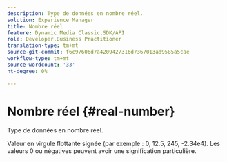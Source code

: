```yaml
---
description: Type de données en nombre réel.
solution: Experience Manager
title: Nombre réel
feature: Dynamic Media Classic,SDK/API
role: Developer,Business Practitioner
translation-type: tm+mt
source-git-commit: f6c97606d7a4209427316d7367013ad9585a5cae
workflow-type: tm+mt
source-wordcount: '33'
ht-degree: 0%

---
```



# Nombre réel {#real-number}

Type de données en nombre réel.

Valeur en virgule flottante signée (par exemple : 0, 12.5, 245, -2.34e4). Les valeurs 0 ou négatives peuvent avoir une signification particulière.